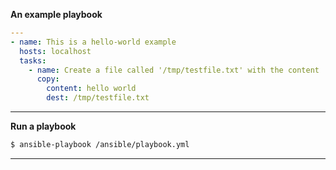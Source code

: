 **An example playbook**

```yml
---
- name: This is a hello-world example
  hosts: localhost
  tasks:
    - name: Create a file called '/tmp/testfile.txt' with the content 'hello world'.
      copy:
        content: hello world
        dest: /tmp/testfile.txt
```

---

**Run a playbook**

```bash
$ ansible-playbook /ansible/playbook.yml
```

---
